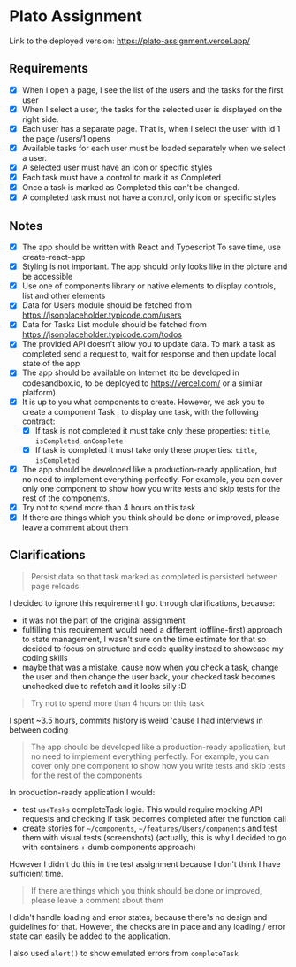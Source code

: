 # Plato Assignment

Link to the deployed version: https://plato-assignment.vercel.app/

## Requirements

- [x] When I open a page, I see the list of the users and the tasks for the first user
- [x] When I select a user, the tasks for the selected user is displayed on the right side.
- [x] Each user has a separate page. That is, when I select the user with id 1 the page /users/1 opens
- [x] Available tasks for each user must be loaded separately when we select a user.
- [x] A selected user must have an icon or specific styles
- [x] Each task must have a control to mark it as Completed
- [x] Once a task is marked as Completed this can't be changed.
- [x] A completed task must not have a control, only icon or specific styles

## Notes

- [x] The app should be written with React and Typescript To save time, use create-reaсt-app
- [x] Styling is not important. The app should only looks like in the picture and be accessible
- [x] Use one of components library or native elements to display controls, list and other elements
- [x] Data for Users module should be fetched from https://jsonplaceholder.typicode.com/users
- [x] Data for Tasks List module should be fetched from https://jsonplaceholder.typicode.com/todos
- [x] The provided API doesn't allow you to update data. To mark a task as completed send a request to, wait for response and then update local state of the app
- [x] The app should be available on Internet (to be developed in codesandbox.io, to be deployed to https://vercel.com/ or a similar platform)
- [x] It is up to you what components to create. However, we ask you to create a component Task , to display one task, with the following contract:
  - [x] If task is not completed it must take only these properties: `title`, `isCompleted`, `onComplete`
  - [x] If task is completed it must take only these properties: `title`, `isCompleted`
- [x] The app should be developed like a production-ready application, but no need to implement everything perfectly. For example, you can cover only one component to show how you write tests and skip tests for the rest of the components.
- [x] Try not to spend more than 4 hours on this task
- [x] If there are things which you think should be done or improved, please leave a comment about them

## Clarifications

> Persist data so that task marked as completed is persisted between page reloads

I decided to ignore this requirement I got through clarifications, because:

- it was not the part of the original assignment
- fulfilling this requirement would need a different (offline-first) approach to state management, I wasn't sure on the time estimate for that so decided to focus on structure and code quality instead to showcase my coding skills
- maybe that was a mistake, cause now when you check a task, change the user and then change the user back, your checked task becomes unchecked due to refetch and it looks silly :D

> Try not to spend more than 4 hours on this task

I spent ~3.5 hours, commits history is weird 'cause I had interviews in between coding

> The app should be developed like a production-ready application, but no need to implement everything perfectly. For example, you can cover only one component to show how you write tests and skip tests for the rest of the components

In production-ready application I would:

- test `useTasks` completeTask logic. This would require mocking API requests and checking if task becomes completed after the function call
- create stories for `~/components`, `~/features/Users/components` and test them with visual tests (screenshots) (actually, this is why I decided to go with containers + dumb components approach)

However I didn't do this in the test assignment because I don't think I have sufficient time.

> If there are things which you think should be done or improved, please leave a comment about them

I didn't handle loading and error states, because there's no design and guidelines for that. However, the checks are in place and any loading / error state can easily be added to the application.

I also used `alert()` to show emulated errors from `completeTask`
